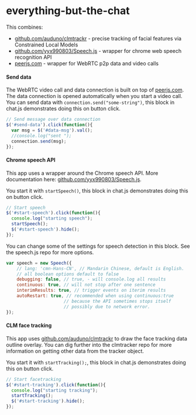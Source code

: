 everything-but-the-chat
=======================

This combines:

+ [github.com/auduno/clmtrackr](https://github.com/auduno/clmtrackr) - precise tracking of facial features via Constrained Local Models
+ [github.com/yyx990803/Speech.js](https://github.com/yyx990803/Speech.js) - wrapper for chrome web speech recognition API
+ [peerjs.com](http://peerjs.com) - wrapper for WebRTC p2p data and video calls


#### Send data

The WebRTC video call and data connection is built on top of [peerjs.com](http://peerjs.com). The data connection is opened automatically when you start a video call. You can send data with ```connection.send("some-string")```, this block in chat.js demonstrates doing this on button click.

```javascript
// Send message over data connection
$('#send-data').click(function(){
  var msg = $('#data-msg').val();
  //console.log("sent ");
  connection.send(msg);
});
```


#### Chrome speech API

This app uses a wrapper around the Chrome speech API. More documentation here: [github.com/yyx990803/Speech.js](https://github.com/yyx990803/Speech.js).

You start it with ```startSpeech()```, this block in chat.js demonstrates doing this on button click.

```javascript
// Start speech
$('#start-speech').click(function(){
  console.log("starting speech");
  startSpeech();
  $('#start-speech').hide();
});
```

You can change some of the settings for speech detection in this block. See the speech.js repo for more options.

```javascript
var speech = new Speech({
    // lang: 'cmn-Hans-CN', // Mandarin Chinese, default is English.
    // all boolean options default to false
    debugging: false, // true, - will console.log all results
    continuous: true, // will not stop after one sentence
    interimResults: true, // trigger events on iterim results
    autoRestart: true, // recommended when using continuous:true
                      // because the API sometimes stops itself
                      // possibly due to network error.
});
```

#### CLM face tracking

This app uses [github.com/auduno/clmtrackr](https://github.com/auduno/clmtrackr) to draw the face tracking data outline overlay. You can dig further into the clmtracker repo for more information on getting other data from the tracker object.


You start it with ```startTracking();```, this block in chat.js demonstrates doing this on button click.

```javascript
// Start facetracking
$('#start-tracking').click(function(){
  console.log("starting tracking");
  startTracking();
  $('#start-tracking').hide();
});
```

